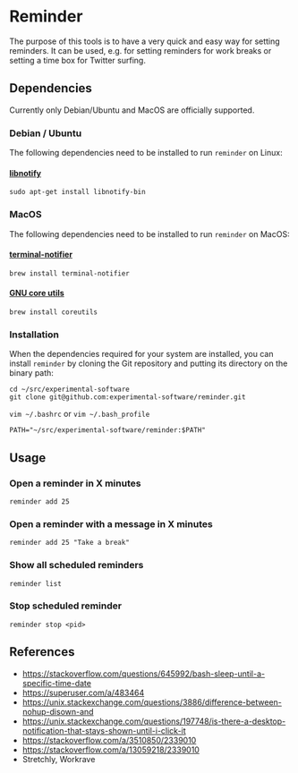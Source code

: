 
# Reminder

The purpose of this tools is to have a very quick and easy way for setting reminders. It can be used, e.g. for setting reminders for work breaks or setting a time box for Twitter surfing.

## Dependencies

Currently only Debian/Ubuntu and MacOS are officially supported.

### Debian / Ubuntu

The following dependencies need to be installed to run `reminder` on Linux:

#### [libnotify](https://github.com/GNOME/libnotify)

```
sudo apt-get install libnotify-bin
```

### MacOS

The following dependencies need to be installed to run `reminder` on MacOS:

#### [terminal-notifier](https://github.com/julienXX/terminal-notifier)

```
brew install terminal-notifier
```

#### [GNU core utils](https://formulae.brew.sh/formula/coreutils)

```
brew install coreutils
```

### Installation

When the dependencies required for your system are installed, you can
install `reminder` by cloning the Git repository and putting its directory
on the binary path:

```
cd ~/src/experimental-software
git clone git@github.com:experimental-software/reminder.git
```

`vim ~/.bashrc` or `vim ~/.bash_profile`
```
PATH="~/src/experimental-software/reminder:$PATH"
```

## Usage

### Open a reminder in X minutes

```
reminder add 25
```

### Open a reminder with a message in X minutes

```
reminder add 25 "Take a break"
```

### Show all scheduled reminders

```
reminder list
```

### Stop scheduled reminder

```
reminder stop <pid>
```

## References
- https://stackoverflow.com/questions/645992/bash-sleep-until-a-specific-time-date
- https://superuser.com/a/483464
- https://unix.stackexchange.com/questions/3886/difference-between-nohup-disown-and
- https://unix.stackexchange.com/questions/197748/is-there-a-desktop-notification-that-stays-shown-until-i-click-it
- https://stackoverflow.com/a/3510850/2339010
- https://stackoverflow.com/a/13059218/2339010
- Stretchly, Workrave
